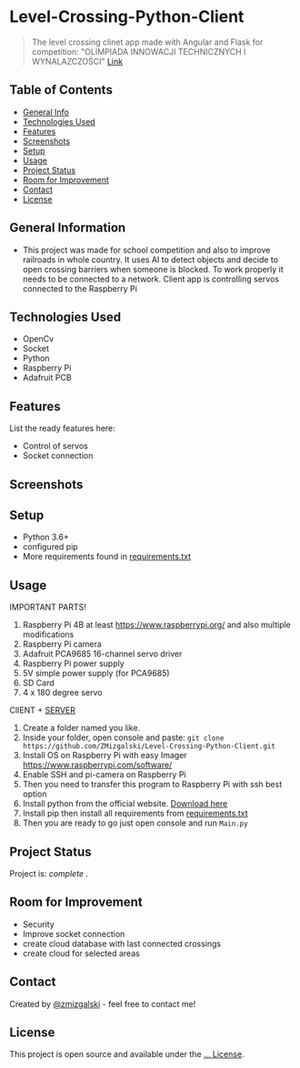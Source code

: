 # Level-Crossing-Python-Client
> The level crossing clinet app made with Angular and Flask for competition: "OLIMPIADA INNOWACJI TECHNICZNYCH I WYNALAZCZOŚCI" [Link](https://www.pzswir.pl/olimpiada)

## Table of Contents
* [General Info](#general-information)
* [Technologies Used](#technologies-used)
* [Features](#features)
* [Screenshots](#screenshots)
* [Setup](#setup)
* [Usage](#usage)
* [Project Status](#project-status)
* [Room for Improvement](#room-for-improvement)
* [Contact](#contact)
* [License](#license)

## General Information
- This project was made for school competition and also to improve railroads in whole country. It uses AI to detect objects and decide to open crossing barriers when someone is blocked. To work properly it needs to be connected to a network. Client app is controlling servos connected to the Raspberry Pi

## Technologies Used
- OpenCv
- Socket
- Python
- Raspberry Pi
- Adafruit PCB

## Features
List the ready features here:
- Control of servos
- Socket connection

## Screenshots

## Setup
- Python 3.6+
- configured pip
- More requirements found in [requirements.txt](https://github.com/ZMizgalski/Level-Crossing-Python-Client/blob/master/requirements.txt)

## Usage

IMPORTANT PARTS!
1. Raspberry Pi 4B at least https://www.raspberrypi.org/ and also multiple modifications
2. Raspberry Pi camera
3. Adafruit PCA9685 16-channel servo driver
4. Raspberry Pi power supply
5. 5V simple power supply (for PCA9685)
6. SD Card
7. 4 x 180 degree servo

ClIENT + [SERVER](https://github.com/ZMizgalski/Level-Crossing-Python-Server) 
1. Create a folder named you like.
2. Inside your folder, open console and paste: `git clone https://github.com/ZMizgalski/Level-Crossing-Python-Client.git`
3. Install OS on Raspberry Pi with easy Imager https://www.raspberrypi.com/software/
4. Enable SSH and pi-camera on Raspberry Pi
5. Then you need to transfer this program to Raspberry Pi with ssh best option
6. Install python from the official website. [Download here](https://www.python.org/downloads/)
7. Install pip then install all requirements from [requirements.txt](https://github.com/ZMizgalski/Level-Crossing-Python-Client/blob/master/requirements.txt)
7. Then you are ready to go just open console and run `Main.py`

## Project Status
Project is:  _complete_ .

## Room for Improvement
- Security
- Improve socket connection
- create cloud database with last connected crossings
- create cloud for selected areas

## Contact
Created by [@zmizgalski](https://zmizgalski.github.io/) - feel free to contact me!

## License
This project is open source and available under the [... License](https://github.com/ZMizgalski/Level-Crossing-Python-Client/blob/master/LICENSE).
